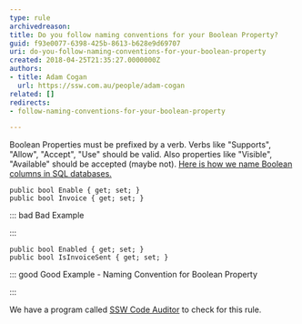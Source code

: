 ```yaml
---
type: rule
archivedreason: 
title: Do you follow naming conventions for your Boolean Property?
guid: f93e0077-6398-425b-8613-b628e9d69707
uri: do-you-follow-naming-conventions-for-your-boolean-property
created: 2018-04-25T21:35:27.0000000Z
authors:
- title: Adam Cogan
  url: https://ssw.com.au/people/adam-cogan
related: []
redirects:
- follow-naming-conventions-for-your-boolean-property

---
```


Boolean Properties must be prefixed by a verb. Verbs like "Supports", "Allow", "Accept", "Use" should be valid. Also properties like "Visible", "Available" should be accepted (maybe not). [Here is how we name Boolean columns in SQL databases.](https&#58;//www.ssw.com.au/ssw/Standards/Rules/RulestoBetterSQLServerdatabases.aspx#BitFields)


<!--endintro-->



```
public bool Enable { get; set; }
public bool Invoice { get; set; }
```




::: bad
Bad Example 

:::



```
public bool Enabled { get; set; }
public bool IsInvoiceSent { get; set; }
```




::: good
Good Example - Naming Convention for Boolean Property

:::

We have a program called [SSW Code Auditor](https&#58;//www.ssw.com.au/ssw/CodeAuditor/) to check for this rule.
